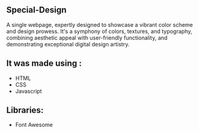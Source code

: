 Special-Design
--------------
A single webpage, expertly designed to showcase a vibrant color scheme and design prowess. It's a symphony of colors, textures, and typography, combining aesthetic appeal with user-friendly functionality, and demonstrating exceptional digital design artistry.

## It was made using :

- HTML
- CSS
- Javascript

## Libraries:

- Font Awesome
